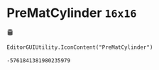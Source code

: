 # PreMatCylinder `16x16`
<img src="/img/PreMatCylinder.png" width=16 height=16>

``` CSharp
EditorGUIUtility.IconContent("PreMatCylinder")
```
```
-5761841381980235979
```
